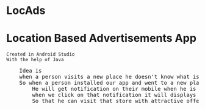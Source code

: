 # LocAds

<h1>Location Based Advertisements App</h1>
    
    Created in Android Studio
    With the help of Java 

<pre>
    Idea is 
    when a person visits a new place he doesn't know what is best place to visit in that new place he may ask some other person about that.
    So when a person installed our app and went to a new place 
        He will get notification on their mobile when he is nearer to that store which is registered on our admin app
        when we click on that notification it will displays the offers and details of that store
        So that he can visit that store with attractive offers on that store
</pre>
